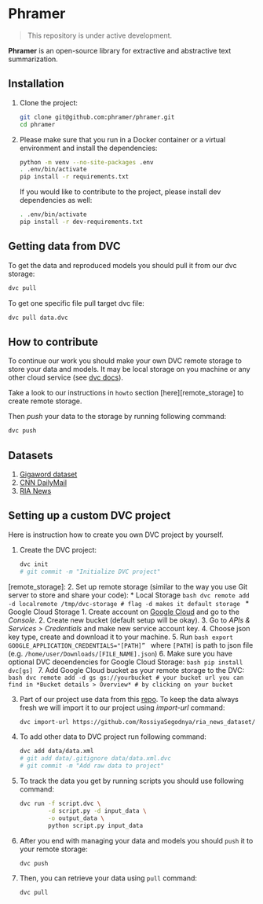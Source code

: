 # Phramer

> This repository is under active development.

**Phramer** is an open-source library for extractive and abstractive text summarization. 

## Installation

1. Clone the project:
    ```bash
    git clone git@github.com:phramer/phramer.git
    cd phramer
    ```

2. Please make sure that you run in a Docker container or a virtual environment and install the dependencies:
    ```bash
    python -m venv --no-site-packages .env
    . .env/bin/activate
    pip install -r requirements.txt
    ```

    If you would like to contribute to the project, please install dev dependencies as well: 

    ```bash
    . .env/bin/activate
    pip install -r dev-requirements.txt
    ```

## Getting data from DVC
To get the data and reproduced models you should pull it from our dvc storage:
```bash
dvc pull
```

To get one specific file pull target dvc file:
```bash
dvc pull data.dvc
```

## How to contribute
To continue our work you should make your own DVC remote storage to store your data and models.
It may be local storage on you machine or any other cloud service (see [dvc docs](https://dvc.org/doc/command-reference/remote/add)).

Take a look to our instructions in `howto` section [here][remote_storage] to create remote storage.

Then *push* your data to the storage by running following command:
```bash
dvc push
```

## Datasets
1. [Gigaword dataset](https://drive.google.com/open?id=0B6N7tANPyVeBNmlSX19Ld2xDU1E)
2. [CNN DailyMail](https://drive.google.com/uc?export=download&id=0BwmD_VLjROrfTHk4NFg2SndKcjQ)
3. [RIA News](https://github.com/RossiyaSegodnya/ria_news_dataset/blob/master/ria.json.gz)

## Setting up a custom DVC project
Here is instruction how to create you own DVC project by yourself.

1. Create the DVC project:
    ```bash
    dvc init
    # git commit -m "Initialize DVC project"
    ```

[remote_storage]:
2. Set up remote storage (similar to the way you use Git server to store and share your code):
    * Local Storage
        ```bash
        dvc remote add -d localremote /tmp/dvc-storage
        # flag -d makes it default storage
        ```
    * Google Cloud Storage
        1. Create account on [Google Cloud](https://cloud.google.com/) and go to the *Console*.
        2. Create new bucket (default setup will be okay).
        3. Go to *APIs & Services > Credentials* and make new service account key.
        4. Choose json key type, create and download it to your machine.
        5. Run 
            ```bash
            export GOOGLE_APPLICATION_CREDENTIALS="[PATH]”
            ```
            where `[PATH]` is path to json file (e.g. `/home/user/Downloads/[FILE_NAME].json`)
        6. Make sure you have optional DVC deoendencies for Google Cloud Storage:
            ```bash
            pip install dvc[gs]
            ```
        7. Add Google Cloud bucket as your remote storage to the DVC:
            ```bash
            dvc remote add -d gs gs://yourbucket
            # your bucket url you can find in *Bucket details > Overview*
            # by clicking on your bucket
            ```

3. Part of our project use data from this [repo](https://github.com/RossiyaSegodnya/ria_news_dataset). To keep the data always fresh we will import it to our project using *import-url* command:
    ```bash
    dvc import-url https://github.com/RossiyaSegodnya/ria_news_dataset/raw/master/ria.json.gz
    ```

4. To add other data to DVC project run following command:
    ```bash
    dvc add data/data.xml
    # git add data/.gitignore data/data.xml.dvc
    # git commit -m "Add raw data to project"
    ```

5. To track the data you get by running scripts you should use following command:
    ```bash
    dvc run -f script.dvc \
            -d script.py -d input_data \
            -o output_data \
            python script.py input_data
    ```

6. After you end with managing your data and models you should `push` it to your remote storage:
    ```bash
    dvc push
    ```

7. Then, you can retrieve your data using `pull` command:
    ```bash
    dvc pull
    ```


